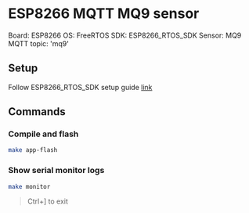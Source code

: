 # ESP8266 MQTT MQ9 sensor

Board: ESP8266
OS: FreeRTOS
SDK: ESP8266_RTOS_SDK
Sensor: MQ9
MQTT topic: 'mq9'

## Setup

Follow ESP8266_RTOS_SDK setup guide [link](https://github.com/espressif/ESP8266_RTOS_SDK)

## Commands

### Compile and flash

```sh
make app-flash
```

### Show serial monitor logs

```sh
make monitor
```

> Ctrl+] to exit 

